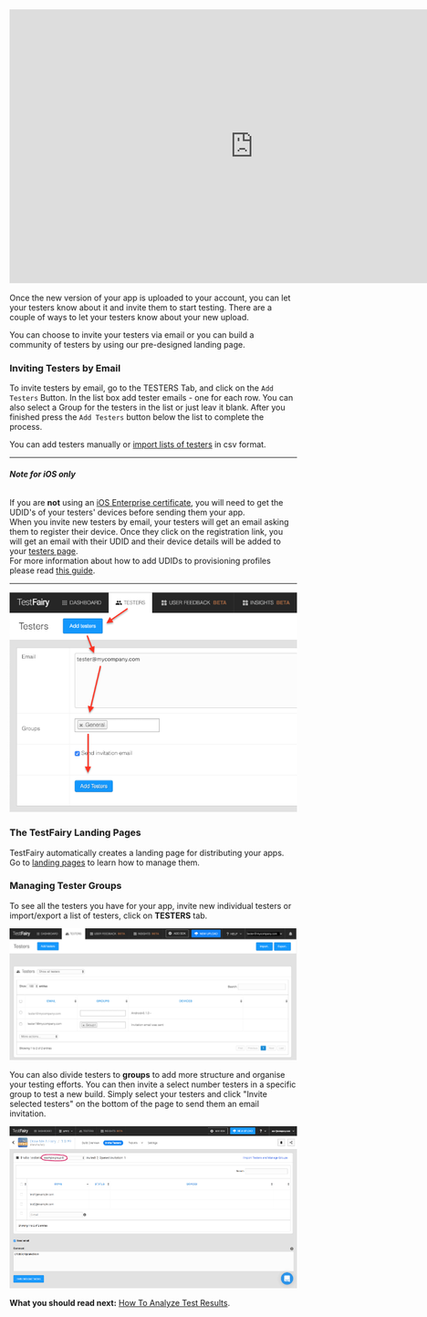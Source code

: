 <!-- # Inviting Testers -->

<iframe width="854" height="480" src="https://www.youtube.com/embed/Y2KpYgi8wLI" frameborder="0" allow="autoplay; encrypted-media" allowfullscreen></iframe>

Once the new version of your app is uploaded to your account, you can let your testers know about it and invite them to start testing. There are a couple of ways to let your testers know about your new upload. 

You can choose to invite your testers via email or you can build a community of testers by using our pre-designed landing page.

### Inviting Testers by Email

To invite testers by email, go to the TESTERS Tab, and click on the `Add Testers` Button. In the list box add tester emails  - one for each row.
You can also select a Group for the testers in the list or just leav it blank.
After you finished press the `Add Testers` button below the list to complete the process.

You can add testers manually or [import lists of testers](https://app.testfairy.com/testers/import/) in csv format.

______        
###### **Note for iOS only**
  If you are **not** using an [iOS Enterprise certificate](https://developer.apple.com/programs/ios/enterprise/), you  will need to get the UDID's of your testers' devices before sending them your app.   
         When you invite new testers by email, your testers will get an email asking them to register their device. Once they click on the registration link, you will get an email with their UDID and their device details will be added to your [testers page](https://app.testfairy.com/testers).  
         For more information about how to add UDIDs to provisioning profiles please read [this guide](http://docs.testfairy.com/iOS_SDK/Adding_UDIDs_to_iOS_development_profile.html).
______

![ alt upload](../../img/app/invite-testers2.png)

### The TestFairy Landing Pages

TestFairy automatically creates a landing page for distributing your apps. 
Go to [landing pages](https://docs.testfairy.com/App_Distribution/Landing_Pages.html) to learn how to manage them.

### Managing Tester Groups

To see all the testers you have for your app, invite new individual testers or import/export a list of testers, click on **TESTERS** tab.

![ alt upload](../../img/app/invite-testers.png)

You can also divide testers to **groups** to add more structure and organise your testing efforts. 
You can then invite a select number testers in a specific group to test a new build. Simply select your testers and click "Invite selected testers" on the bottom of the page to send them an email invitation.

![ alt upload](../../img/app/tester-groups.png)
 
**What you should read next:** [How To Analyze Test Results](How_To_Analyze_Test_Results.html).

